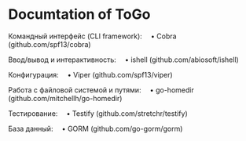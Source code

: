 # Documtation of ToGo 

Командный интерфейс (CLI framework):
 • Cobra (github.com/spf13/cobra) 

Ввод/вывод и интерактивность:
 • ishell (github.com/abiosoft/ishell)

Конфигурация:
 • Viper (github.com/spf13/viper) 

Работа с файловой системой и путями:
 • go-homedir (github.com/mitchellh/go-homedir) 

Тестирование:
 • Testify (github.com/stretchr/testify)

База данный: 
 • GORM (github.com/go-gorm/gorm)
